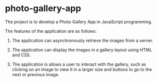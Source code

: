 # photo-gallery-app
The project is to develop a Photo Gallery App in JavaScript programming.


The features of the application are as follows:

1. The application can asynchronously retrieve the images from a server.

2. The application can display the images in a gallery layout using HTML and CSS.

3. The application is allows a user to interact with the gallery, such as clicking on an image to view it in a larger size and buttons to go to the next or previous image.
